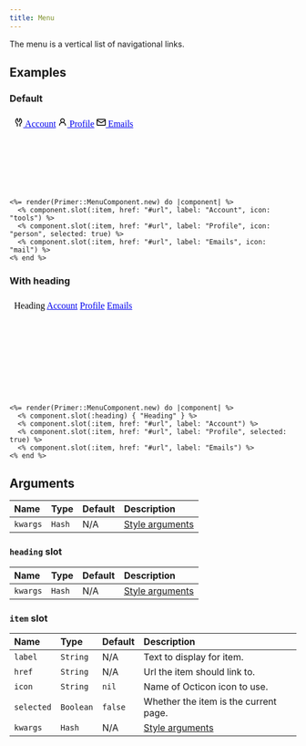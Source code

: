 ```yaml
---
title: Menu
---
```


The menu is a vertical list of navigational links.

## Examples

### Default

<iframe style="width: 100%; border: 0px; height: 135px;" srcdoc="<html><head><link href='https://unpkg.com/@primer/css/dist/primer.css' rel='stylesheet'></head><body><nav class='menu '>    <a href='#url' class='menu-item '>      <svg class='octicon octicon-tools' height='16' viewBox='0 0 16 16' version='1.1' width='16' aria-hidden='true'><path fill-rule='evenodd' d='M5.433 2.304A4.494 4.494 0 003.5 6c0 1.598.832 3.002 2.09 3.802.518.328.929.923.902 1.64v.008l-.164 3.337a.75.75 0 11-1.498-.073l.163-3.33c.002-.085-.05-.216-.207-.316A5.996 5.996 0 012 6a5.994 5.994 0 012.567-4.92 1.482 1.482 0 011.673-.04c.462.296.76.827.76 1.423v2.82c0 .082.041.16.11.206l.75.51a.25.25 0 00.28 0l.75-.51A.25.25 0 009 5.282V2.463c0-.596.298-1.127.76-1.423a1.482 1.482 0 011.673.04A5.994 5.994 0 0114 6a5.996 5.996 0 01-2.786 5.068c-.157.1-.209.23-.207.315l.163 3.33a.75.75 0 11-1.498.074l-.164-3.345c-.027-.717.384-1.312.902-1.64A4.496 4.496 0 0012.5 6a4.494 4.494 0 00-1.933-3.696c-.024.017-.067.067-.067.16v2.818a1.75 1.75 0 01-.767 1.448l-.75.51a1.75 1.75 0 01-1.966 0l-.75-.51A1.75 1.75 0 015.5 5.282V2.463c0-.092-.043-.142-.067-.159zm.01-.005z'></path></svg>      Account</a>    <a aria-current='page' href='#url' class='menu-item '>      <svg class='octicon octicon-person' height='16' viewBox='0 0 16 16' version='1.1' width='16' aria-hidden='true'><path fill-rule='evenodd' d='M10.5 5a2.5 2.5 0 11-5 0 2.5 2.5 0 015 0zm.061 3.073a4 4 0 10-5.123 0 6.004 6.004 0 00-3.431 5.142.75.75 0 001.498.07 4.5 4.5 0 018.99 0 .75.75 0 101.498-.07 6.005 6.005 0 00-3.432-5.142z'></path></svg>      Profile</a>    <a href='#url' class='menu-item '>      <svg class='octicon octicon-mail' height='16' viewBox='0 0 16 16' version='1.1' width='16' aria-hidden='true'><path fill-rule='evenodd' d='M1.75 2A1.75 1.75 0 000 3.75v.736a.75.75 0 000 .027v7.737C0 13.216.784 14 1.75 14h12.5A1.75 1.75 0 0016 12.25v-8.5A1.75 1.75 0 0014.25 2H1.75zM14.5 4.07v-.32a.25.25 0 00-.25-.25H1.75a.25.25 0 00-.25.25v.32L8 7.88l6.5-3.81zm-13 1.74v6.441c0 .138.112.25.25.25h12.5a.25.25 0 00.25-.25V5.809L8.38 9.397a.75.75 0 01-.76 0L1.5 5.809z'></path></svg>      Emails</a></nav></body></html>"></iframe>

```erb
<%= render(Primer::MenuComponent.new) do |component| %>
  <% component.slot(:item, href: "#url", label: "Account", icon: "tools") %>
  <% component.slot(:item, href: "#url", label: "Profile", icon: "person", selected: true) %>
  <% component.slot(:item, href: "#url", label: "Emails", icon: "mail") %>
<% end %>
```

### With heading

<iframe style="width: 100%; border: 0px; height: 175px;" srcdoc="<html><head><link href='https://unpkg.com/@primer/css/dist/primer.css' rel='stylesheet'></head><body><nav aria-labelledby='menu-heading' class='menu '>    <span id='menu-heading' class='menu-heading '>      Heading</span>    <a href='#url' class='menu-item '>            Account</a>    <a aria-current='page' href='#url' class='menu-item '>            Profile</a>    <a href='#url' class='menu-item '>            Emails</a></nav></body></html>"></iframe>

```erb
<%= render(Primer::MenuComponent.new) do |component| %>
  <% component.slot(:heading) { "Heading" } %>
  <% component.slot(:item, href: "#url", label: "Account") %>
  <% component.slot(:item, href: "#url", label: "Profile", selected: true) %>
  <% component.slot(:item, href: "#url", label: "Emails") %>
<% end %>
```

## Arguments

| Name | Type | Default | Description |
| :- | :- | :- | :- |
| `kwargs` | `Hash` | N/A | [Style arguments](/style-arguments) |

### `heading` slot

| Name | Type | Default | Description |
| :- | :- | :- | :- |
| `kwargs` | `Hash` | N/A | [Style arguments](/style-arguments) |

### `item` slot

| Name | Type | Default | Description |
| :- | :- | :- | :- |
| `label` | `String` | N/A | Text to display for item. |
| `href` | `String` | N/A | Url the item should link to. |
| `icon` | `String` | `nil` | Name of Octicon icon to use. |
| `selected` | `Boolean` | `false` | Whether the item is the current page. |
| `kwargs` | `Hash` | N/A | [Style arguments](/style-arguments) |
